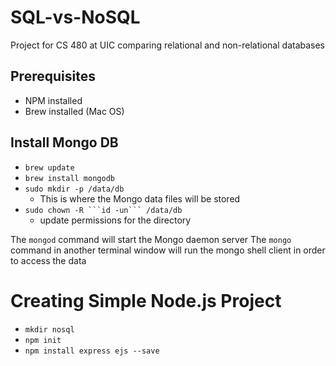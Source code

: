 # SQL-vs-NoSQL
Project for CS 480 at UIC comparing relational and non-relational databases

## Prerequisites
* NPM installed
* Brew installed (Mac OS)

## Install Mongo DB
* `brew update`
* `brew install mongodb`
* `sudo mkdir -p /data/db`
    * This is where the Mongo data files will be stored
* `sudo chown -R ```id -un``` /data/db`
    * update permissions for the directory

The `mongod` command will start the Mongo daemon server
The `mongo` command in another terminal window will run the mongo 
shell client in order to access the data

# Creating Simple Node.js Project
* `mkdir nosql`
* `npm init`
* `npm install express ejs --save`
